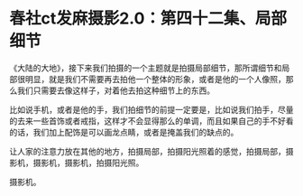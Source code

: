 # 春社ct发麻摄影2.0：第四十二集、局部细节

《大陆的大地》，接下来我们拍摄的一个主题就是拍摄局部细节，那所谓细节和局部很明显，就是我们不需要再去拍他一个整体的形象，或者是他的一个人像照，那么我们只需要去像这样子，对着他去拍这种细节上的东西。

比如说手机，或者是他的手，我们拍细节的前提一定要是，比如说我们拍手，尽量的去来一些首饰或者戒指，这样才不会显得那么的单调，而且如果自己的手不好看的话，我们加上配饰是可以画龙点睛，或者是掩盖我们的缺点的。

让人家的注意力放在其他的地方，拍摄局部，拍摄阳光照着的感觉，拍摄局部，摄影机，摄影机，摄影机，拍摄阳光照。

摄影机。